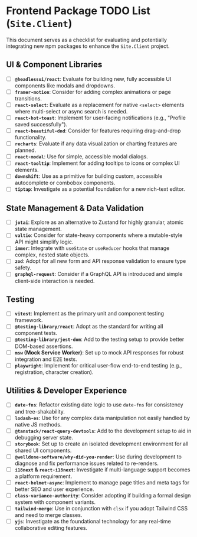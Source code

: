 # Frontend Package TODO List (`Site.Client`)

This document serves as a checklist for evaluating and potentially integrating new npm packages to enhance the `Site.Client` project.

## UI & Component Libraries

-   [ ] **`@headlessui/react`**: Evaluate for building new, fully accessible UI components like modals and dropdowns.
-   [ ] **`framer-motion`**: Consider for adding complex animations or page transitions.
-   [ ] **`react-select`**: Evaluate as a replacement for native `<select>` elements where multi-select or async search is needed.
-   [ ] **`react-hot-toast`**: Implement for user-facing notifications (e.g., "Profile saved successfully").
-   [ ] **`react-beautiful-dnd`**: Consider for features requiring drag-and-drop functionality.
-   [ ] **`recharts`**: Evaluate if any data visualization or charting features are planned.
-   [ ] **`react-modal`**: Use for simple, accessible modal dialogs.
-   [ ] **`react-tooltip`**: Implement for adding tooltips to icons or complex UI elements.
-   [ ] **`downshift`**: Use as a primitive for building custom, accessible autocomplete or combobox components.
-   [ ] **`tiptap`**: Investigate as a potential foundation for a new rich-text editor.

## State Management & Data Validation

-   [ ] **`jotai`**: Explore as an alternative to Zustand for highly granular, atomic state management.
-   [ ] **`valtio`**: Consider for state-heavy components where a mutable-style API might simplify logic.
-   [ ] **`immer`**: Integrate with `useState` or `useReducer` hooks that manage complex, nested state objects.
-   [ ] **`zod`**: Adopt for all new form and API response validation to ensure type safety.
-   [ ] **`graphql-request`**: Consider if a GraphQL API is introduced and simple client-side interaction is needed.

## Testing

-   [ ] **`vitest`**: Implement as the primary unit and component testing framework.
-   [ ] **`@testing-library/react`**: Adopt as the standard for writing all component tests.
-   [ ] **`@testing-library/jest-dom`**: Add to the testing setup to provide better DOM-based assertions.
-   [ ] **`msw` (Mock Service Worker)**: Set up to mock API responses for robust integration and E2E tests.
-   [ ] **`playwright`**: Implement for critical user-flow end-to-end testing (e.g., registration, character creation).

## Utilities & Developer Experience

-   [ ] **`date-fns`**: Refactor existing date logic to use `date-fns` for consistency and tree-shakability.
-   [ ] **`lodash-es`**: Use for any complex data manipulation not easily handled by native JS methods.
-   [ ] **`@tanstack/react-query-devtools`**: Add to the development setup to aid in debugging server state.
-   [ ] **`storybook`**: Set up to create an isolated development environment for all shared UI components.
-   [ ] **`@welldone-software/why-did-you-render`**: Use during development to diagnose and fix performance issues related to re-renders.
-   [ ] **`i18next` & `react-i18next`**: Investigate if multi-language support becomes a platform requirement.
-   [ ] **`react-helmet-async`**: Implement to manage page titles and meta tags for better SEO and user experience.
-   [ ] **`class-variance-authority`**: Consider adopting if building a formal design system with component variants.
-   [ ] **`tailwind-merge`**: Use in conjunction with `clsx` if you adopt Tailwind CSS and need to merge classes.
-   [ ] **`yjs`**: Investigate as the foundational technology for any real-time collaborative editing features.